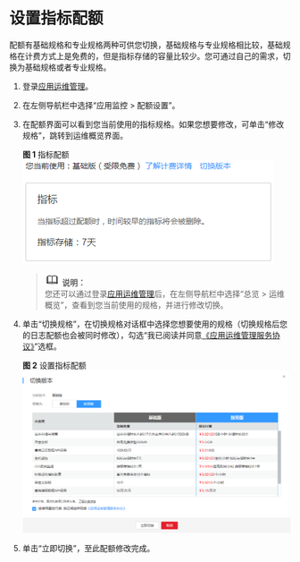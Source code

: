 # 设置指标配额<a name="ZH-CN_TOPIC_0127203159"></a>

配额有基础规格和专业规格两种可供您切换，基础规格与专业规格相比较，基础规格在计费方式上是免费的，但是指标存储的容量比较少。您可通过自己的需求，切换为基础规格或者专业规格。

1.  登录[应用运维管理](https://console.huaweicloud.com/aom/#/aom/ams/summary)。
2.  在左侧导航栏中选择“应用监控 \> 配额设置”。
3.  在配额界面可以看到您当前使用的指标规格。如果您想要修改，可单击“修改规格”，跳转到运维概览界面。

    **图 1**  指标配额<a name="fig1916420299314"></a>  
    ![](figures/指标配额.png "指标配额")

    >![](public_sys-resources/icon-note.gif) **说明：**   
    >您还可以通过登录[应用运维管理](https://console.huaweicloud.com/aom/#/aom/ams/summary)后，在左侧导航栏中选择“总览 \> 运维概览”，查看到您当前使用的规格，并进行修改切换。  

4.  单击“切换规格”，在切换规格对话框中选择您想要使用的规格（切换规格后您的日志配额也会被同时修改），勾选“我已阅读并同意[《应用运维管理服务协议》](https://www.huaweicloud.com/declaration/tsa_aom.html)”选框。

    **图 2**  设置指标配额<a name="fig1635916539416"></a>  
    ![](figures/设置指标配额.png "设置指标配额")

5.  单击“立即切换”，至此配额修改完成。

